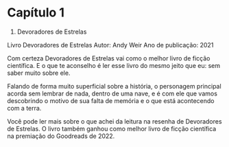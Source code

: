 # Capítulo 1

1. Devoradores de Estrelas

Livro Devoradores de Estrelas
Autor: Andy Weir
Ano de publicação: 2021

Com certeza Devoradores de Estrelas vai como o melhor livro de ficção científica. E o que te aconselho é ler esse livro do mesmo jeito que eu: sem saber muito sobre ele.

Falando de forma muito superficial sobre a história, o personagem principal acorda sem lembrar de nada, dentro de uma nave, e é com ele que vamos descobrindo o motivo de sua falta de memória e o que está acontecendo com a terra. 

Você pode ler mais sobre o que achei da leitura na resenha de Devoradores de Estrelas. O livro também ganhou como melhor livro de ficção científica na premiação do Goodreads de 2022.